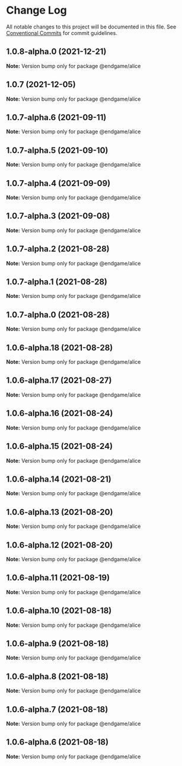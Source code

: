 # Change Log

All notable changes to this project will be documented in this file.
See [Conventional Commits](https://conventionalcommits.org) for commit guidelines.

## 1.0.8-alpha.0 (2021-12-21)

**Note:** Version bump only for package @endgame/alice





## 1.0.7 (2021-12-05)

**Note:** Version bump only for package @endgame/alice





## 1.0.7-alpha.6 (2021-09-11)

**Note:** Version bump only for package @endgame/alice





## 1.0.7-alpha.5 (2021-09-10)

**Note:** Version bump only for package @endgame/alice





## 1.0.7-alpha.4 (2021-09-09)

**Note:** Version bump only for package @endgame/alice





## 1.0.7-alpha.3 (2021-09-08)

**Note:** Version bump only for package @endgame/alice





## 1.0.7-alpha.2 (2021-08-28)

**Note:** Version bump only for package @endgame/alice





## 1.0.7-alpha.1 (2021-08-28)

**Note:** Version bump only for package @endgame/alice





## 1.0.7-alpha.0 (2021-08-28)

**Note:** Version bump only for package @endgame/alice

## 1.0.6-alpha.18 (2021-08-28)

**Note:** Version bump only for package @endgame/alice

## 1.0.6-alpha.17 (2021-08-27)

**Note:** Version bump only for package @endgame/alice

## 1.0.6-alpha.16 (2021-08-24)

**Note:** Version bump only for package @endgame/alice

## 1.0.6-alpha.15 (2021-08-24)

**Note:** Version bump only for package @endgame/alice

## 1.0.6-alpha.14 (2021-08-21)

**Note:** Version bump only for package @endgame/alice

## 1.0.6-alpha.13 (2021-08-20)

**Note:** Version bump only for package @endgame/alice

## 1.0.6-alpha.12 (2021-08-20)

**Note:** Version bump only for package @endgame/alice

## 1.0.6-alpha.11 (2021-08-19)

**Note:** Version bump only for package @endgame/alice

## 1.0.6-alpha.10 (2021-08-18)

**Note:** Version bump only for package @endgame/alice

## 1.0.6-alpha.9 (2021-08-18)

**Note:** Version bump only for package @endgame/alice

## 1.0.6-alpha.8 (2021-08-18)

**Note:** Version bump only for package @endgame/alice

## 1.0.6-alpha.7 (2021-08-18)

**Note:** Version bump only for package @endgame/alice

## 1.0.6-alpha.6 (2021-08-18)

**Note:** Version bump only for package @endgame/alice
